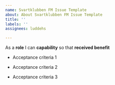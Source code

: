 ```yaml
---
name: Svartklubben FM Issue Template
about: About Svartklubben FM Issue Template
title: ''
labels: ''
assignees: luddehs

---
```


As a **role** I can **capability** so that **received benefit**

- Acceptance criteria 1

- Acceptance criteria 2

- Acceptance criteria 3
